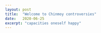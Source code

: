 ```yaml
---
layout: post
title:  "Welcome to Chinmoy controversies"
date:   2020-06-25
excerpt: "capacities oneself happy"
---
```

